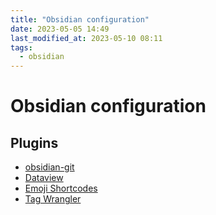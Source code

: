 ```yaml
---
title: "Obsidian configuration"
date: 2023-05-05 14:49
last_modified_at: 2023-05-10 08:11
tags:
  - obsidian
---
```


# Obsidian configuration

## Plugins

- [obsidian-git](https://github.com/denolehov/obsidian-git)
- [Dataview](https://blacksmithgu.github.io/obsidian-dataview/)
- [Emoji Shortcodes](https://github.com/phibr0/obsidian-emoji-shortcodes)
- [Tag Wrangler](https://github.com/pjeby/tag-wrangler)
